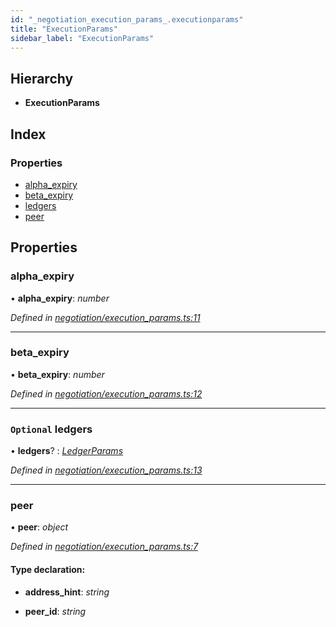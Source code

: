 ```yaml
---
id: "_negotiation_execution_params_.executionparams"
title: "ExecutionParams"
sidebar_label: "ExecutionParams"
---
```


## Hierarchy

* **ExecutionParams**

## Index

### Properties

* [alpha_expiry](_negotiation_execution_params_.executionparams.md#alpha_expiry)
* [beta_expiry](_negotiation_execution_params_.executionparams.md#beta_expiry)
* [ledgers](_negotiation_execution_params_.executionparams.md#optional-ledgers)
* [peer](_negotiation_execution_params_.executionparams.md#peer)

## Properties

###  alpha_expiry

• **alpha_expiry**: *number*

*Defined in [negotiation/execution_params.ts:11](https://github.com/comit-network/comit-js-sdk/blob/68ef370/src/negotiation/execution_params.ts#L11)*

___

###  beta_expiry

• **beta_expiry**: *number*

*Defined in [negotiation/execution_params.ts:12](https://github.com/comit-network/comit-js-sdk/blob/68ef370/src/negotiation/execution_params.ts#L12)*

___

### `Optional` ledgers

• **ledgers**? : *[LedgerParams](_negotiation_execution_params_.ledgerparams.md)*

*Defined in [negotiation/execution_params.ts:13](https://github.com/comit-network/comit-js-sdk/blob/68ef370/src/negotiation/execution_params.ts#L13)*

___

###  peer

• **peer**: *object*

*Defined in [negotiation/execution_params.ts:7](https://github.com/comit-network/comit-js-sdk/blob/68ef370/src/negotiation/execution_params.ts#L7)*

#### Type declaration:

* **address_hint**: *string*

* **peer_id**: *string*

